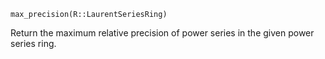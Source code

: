 ```
max_precision(R::LaurentSeriesRing)
```

Return the maximum relative precision of power series in the given power series ring.
